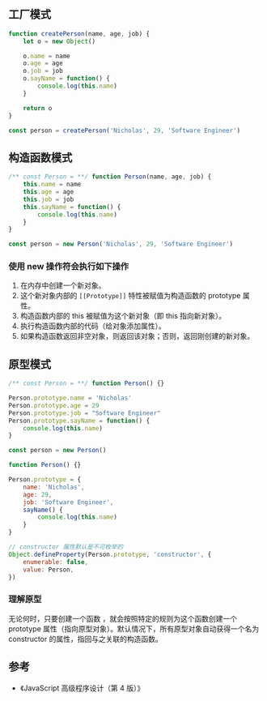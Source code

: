 ## 工厂模式

```javascript
function createPerson(name, age, job) {
	let o = new Object()

	o.name = name
	o.age = age
	o.job = job
	o.sayName = function() {
		console.log(this.name)
	}

	return o
}

const person = createPerson('Nicholas', 29, 'Software Engineer')
```

## 构造函数模式

```javascript
/** const Person = **/ function Person(name, age, job) {
	this.name = name
	this.age = age
	this.job = job
	this.sayName = function() {
		console.log(this.name)
	}
}

const person = new Person('Nicholas', 29, 'Software Engineer')
```

### 使用 new 操作符会执行如下操作

1. 在内存中创建一个新对象。
2. 这个新对象内部的 `[[Prototype]]` 特性被赋值为构造函数的 prototype 属性。
3. 构造函数内部的 this 被赋值为这个新对象（即 this 指向新对象）。
4. 执行构造函数内部的代码（给对象添加属性）。
5. 如果构造函数返回非空对象，则返回该对象；否则，返回刚创建的新对象。

## 原型模式

```javascript
/** const Person = **/ function Person() {}

Person.prototype.name = 'Nicholas'
Person.prototype.age = 29
Person.prototype.job = "Software Engineer"
Person.prototype.sayName = function() {
	console.log(this.name)
}

const person = new Person()
```

```javascript
function Person() {}

Person.prototype = {
	name: 'Nicholas',
	age: 29,
	job: 'Software Engineer',
	sayName() {
		console.log(this.name)
	}
}

// constructor 属性默认是不可枚举的
Object.defineProperty(Person.prototype, 'constructor', {
	enumerable: false,
	value: Person,
})
```

### 理解原型

无论何时，只要创建一个函数 ，就会按照特定的规则为这个函数创建一个 prototype 属性（指向原型对象）。默认情况下，所有原型对象自动获得一个名为 constructor 的属性，指回与之关联的构造函数。

## 参考

- 《JavaScript 高级程序设计（第 4 版）》
